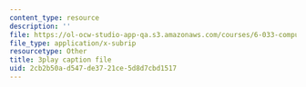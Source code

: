 ```yaml
---
content_type: resource
description: ''
file: https://ol-ocw-studio-app-qa.s3.amazonaws.com/courses/6-033-computer-system-engineering-spring-2018/2cb2b50ad547de3721ce5d8d7cbd1517_r2_-2KW76ec.srt
file_type: application/x-subrip
resourcetype: Other
title: 3play caption file
uid: 2cb2b50a-d547-de37-21ce-5d8d7cbd1517
---
```

